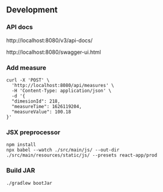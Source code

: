 ## Development

### API docs

http://localhost:8080/v3/api-docs/

http://localhost:8080/swagger-ui.html

### Add measure

```shell
curl -X 'POST' \
  'http://localhost:8080/api/measures' \
  -H 'Content-Type: application/json' \
  -d '{
  "dimesionId": 218,
  "measureTime": 1626119204,
  "measureValue": 100.18
}'
```
### JSX preprocessor

```shell
npm install
npx babel --watch ./src/main/js/ --out-dir ./src/main/resources/static/js/ --presets react-app/prod
```
### Build JAR

```shell
./gradlew bootJar
```
